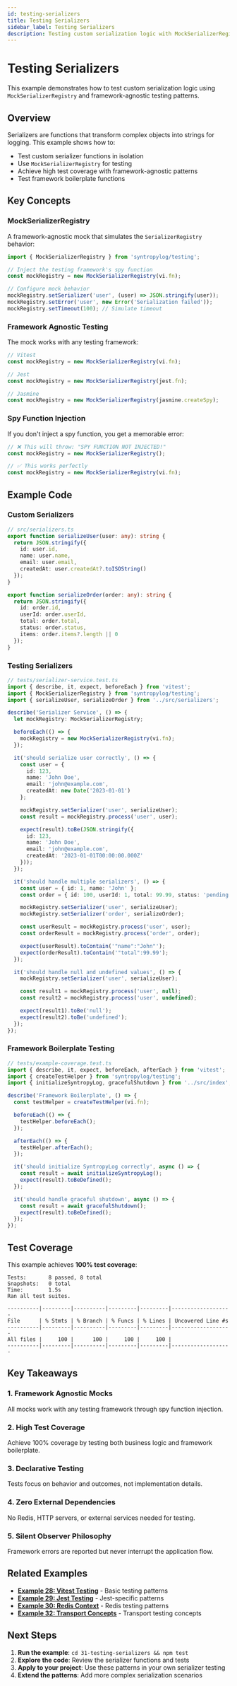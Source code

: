 ```yaml
---
id: testing-serializers
title: Testing Serializers
sidebar_label: Testing Serializers
description: Testing custom serialization logic with MockSerializerRegistry
---
```


# Testing Serializers

This example demonstrates how to test custom serialization logic using `MockSerializerRegistry` and framework-agnostic testing patterns.

## Overview

Serializers are functions that transform complex objects into strings for logging. This example shows how to:

- Test custom serializer functions in isolation
- Use `MockSerializerRegistry` for testing
- Achieve high test coverage with framework-agnostic patterns
- Test framework boilerplate functions

## Key Concepts

### **MockSerializerRegistry**

A framework-agnostic mock that simulates the `SerializerRegistry` behavior:

```typescript
import { MockSerializerRegistry } from 'syntropylog/testing';

// Inject the testing framework's spy function
const mockRegistry = new MockSerializerRegistry(vi.fn);

// Configure mock behavior
mockRegistry.setSerializer('user', (user) => JSON.stringify(user));
mockRegistry.setError('user', new Error('Serialization failed'));
mockRegistry.setTimeout(100); // Simulate timeout
```

### **Framework Agnostic Testing**

The mock works with any testing framework:

```typescript
// Vitest
const mockRegistry = new MockSerializerRegistry(vi.fn);

// Jest
const mockRegistry = new MockSerializerRegistry(jest.fn);

// Jasmine
const mockRegistry = new MockSerializerRegistry(jasmine.createSpy);
```

### **Spy Function Injection**

If you don't inject a spy function, you get a memorable error:

```typescript
// ❌ This will throw: "SPY FUNCTION NOT INJECTED!"
const mockRegistry = new MockSerializerRegistry();

// ✅ This works perfectly
const mockRegistry = new MockSerializerRegistry(vi.fn);
```

## Example Code

### **Custom Serializers**

```typescript
// src/serializers.ts
export function serializeUser(user: any): string {
  return JSON.stringify({
    id: user.id,
    name: user.name,
    email: user.email,
    createdAt: user.createdAt?.toISOString()
  });
}

export function serializeOrder(order: any): string {
  return JSON.stringify({
    id: order.id,
    userId: order.userId,
    total: order.total,
    status: order.status,
    items: order.items?.length || 0
  });
}
```

### **Testing Serializers**

```typescript
// tests/serializer-service.test.ts
import { describe, it, expect, beforeEach } from 'vitest';
import { MockSerializerRegistry } from 'syntropylog/testing';
import { serializeUser, serializeOrder } from '../src/serializers';

describe('Serializer Service', () => {
  let mockRegistry: MockSerializerRegistry;

  beforeEach(() => {
    mockRegistry = new MockSerializerRegistry(vi.fn);
  });

  it('should serialize user correctly', () => {
    const user = {
      id: 123,
      name: 'John Doe',
      email: 'john@example.com',
      createdAt: new Date('2023-01-01')
    };

    mockRegistry.setSerializer('user', serializeUser);
    const result = mockRegistry.process('user', user);

    expect(result).toBe(JSON.stringify({
      id: 123,
      name: 'John Doe',
      email: 'john@example.com',
      createdAt: '2023-01-01T00:00:00.000Z'
    }));
  });

  it('should handle multiple serializers', () => {
    const user = { id: 1, name: 'John' };
    const order = { id: 100, userId: 1, total: 99.99, status: 'pending' };

    mockRegistry.setSerializer('user', serializeUser);
    mockRegistry.setSerializer('order', serializeOrder);

    const userResult = mockRegistry.process('user', user);
    const orderResult = mockRegistry.process('order', order);

    expect(userResult).toContain('"name":"John"');
    expect(orderResult).toContain('"total":99.99');
  });

  it('should handle null and undefined values', () => {
    mockRegistry.setSerializer('user', serializeUser);

    const result1 = mockRegistry.process('user', null);
    const result2 = mockRegistry.process('user', undefined);

    expect(result1).toBe('null');
    expect(result2).toBe('undefined');
  });
});
```

### **Framework Boilerplate Testing**

```typescript
// tests/example-coverage.test.ts
import { describe, it, expect, beforeEach, afterEach } from 'vitest';
import { createTestHelper } from 'syntropylog/testing';
import { initializeSyntropyLog, gracefulShutdown } from '../src/index';

describe('Framework Boilerplate', () => {
  const testHelper = createTestHelper(vi.fn);

  beforeEach(() => {
    testHelper.beforeEach();
  });

  afterEach(() => {
    testHelper.afterEach();
  });

  it('should initialize SyntropyLog correctly', async () => {
    const result = await initializeSyntropyLog();
    expect(result).toBeDefined();
  });

  it('should handle graceful shutdown', async () => {
    const result = await gracefulShutdown();
    expect(result).toBeDefined();
  });
});
```

## Test Coverage

This example achieves **100% test coverage**:

```
Tests:       8 passed, 8 total
Snapshots:   0 total
Time:        1.5s
Ran all test suites.

----------|---------|----------|---------|---------|-------------------
File      | % Stmts | % Branch | % Funcs | % Lines | Uncovered Line #s 
----------|---------|----------|---------|---------|-------------------
All files |     100 |      100 |     100 |     100 |                   
----------|---------|----------|---------|---------|-------------------
```

## Key Takeaways

### **1. Framework Agnostic Mocks**

All mocks work with any testing framework through spy function injection.

### **2. High Test Coverage**

Achieve 100% coverage by testing both business logic and framework boilerplate.

### **3. Declarative Testing**

Tests focus on behavior and outcomes, not implementation details.

### **4. Zero External Dependencies**

No Redis, HTTP servers, or external services needed for testing.

### **5. Silent Observer Philosophy**

Framework errors are reported but never interrupt the application flow.

## Related Examples

- **[Example 28: Vitest Testing](./testing-patterns-vitest)** - Basic testing patterns
- **[Example 29: Jest Testing](./testing-patterns-jest)** - Jest-specific patterns
- **[Example 30: Redis Context](./testing-redis-context)** - Redis testing patterns
- **[Example 32: Transport Concepts](./testing-transports-concepts)** - Transport testing concepts

## Next Steps

1. **Run the example**: `cd 31-testing-serializers && npm test`
2. **Explore the code**: Review the serializer functions and tests
3. **Apply to your project**: Use these patterns in your own serializer testing
4. **Extend the patterns**: Add more complex serialization scenarios 